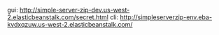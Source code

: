 gui: http://simple-server-zip-dev.us-west-2.elasticbeanstalk.com/secret.html
cli: http://simpleserverzip-env.eba-kvdxqzuw.us-west-2.elasticbeanstalk.com/
